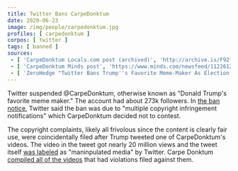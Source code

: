 ```yaml
---
title: Twitter Bans CarpeDonktum
date: 2020-06-23
image: /img/people/carpedonktum.jpg
profiles: [ carpedonktum ]
corpos: [ twitter ]
tags: [ banned ]
sources:
 - [ 'CarpeDonktum Locals.com post (archived)', 'http://archive.is/F92fs' ]
 - [ 'CarpeDonktum Minds post', 'https://www.minds.com/newsfeed/1122612088517787648' ]
 - [ 'ZeroHedge "Twitter Bans Trump''s Favorite Meme-Maker As Election Heats Up" by Tyler Durden (23 Jun 2020)', 'http://archive.is/57mFa' ]
---
```


Twitter suspended @CarpeDonktum, otherwise known as "Donald Trump's favorite
meme maker." The account had about 273k followers. In [the ban
notice](ban-notice.jpg), Twitter said the ban was due to "multiple copyright
infringement notifications" which CarpeDonktum decided not to contest.

The copyright complaints, likely all frivolous since the content is clearly
fair use, were coincidentally filed after Trump tweeted one of CarpeDonktum's
videos. The video in the tweet got nearly 20 million views and the tweet itself
[was labeled](/e/twitter-labels-trump-tweet-as-manipulated-media/) as
"maninpulated media" by Twitter. Carpe Donktum [compiled all of the
videos](https://www.minds.com/newsfeed/1122612088517787648) that had violations
filed against them.
